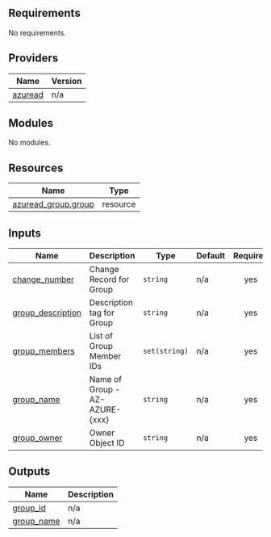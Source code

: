 <!-- BEGIN_TF_DOCS -->
## Requirements

No requirements.

## Providers

| Name | Version |
|------|---------|
| <a name="provider_azuread"></a> [azuread](#provider\_azuread) | n/a |

## Modules

No modules.

## Resources

| Name | Type |
|------|------|
| [azuread_group.group](https://registry.terraform.io/providers/hashicorp/azuread/latest/docs/resources/group) | resource |

## Inputs

| Name | Description | Type | Default | Required |
|------|-------------|------|---------|:--------:|
| <a name="input_change_number"></a> [change\_number](#input\_change\_number) | Change Record for Group | `string` | n/a | yes |
| <a name="input_group_description"></a> [group\_description](#input\_group\_description) | Description tag for Group | `string` | n/a | yes |
| <a name="input_group_members"></a> [group\_members](#input\_group\_members) | List of Group Member IDs | `set(string)` | n/a | yes |
| <a name="input_group_name"></a> [group\_name](#input\_group\_name) | Name of Group - AZ-AZURE-{xxx} | `string` | n/a | yes |
| <a name="input_group_owner"></a> [group\_owner](#input\_group\_owner) | Owner Object ID | `string` | n/a | yes |

## Outputs

| Name | Description |
|------|-------------|
| <a name="output_group_id"></a> [group\_id](#output\_group\_id) | n/a |
| <a name="output_group_name"></a> [group\_name](#output\_group\_name) | n/a |
<!-- END_TF_DOCS -->